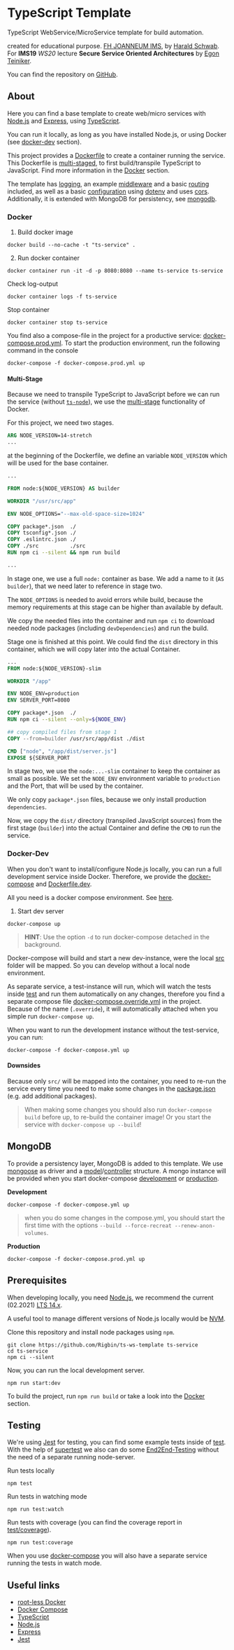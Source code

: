 # TypeScript Template

TypeScript WebService/MicroService template for build automation.

created for educational purpose. [FH JOANNEUM IMS](https://www.fh-joanneum.at/ims/), by [Harald Schwab](https://github.com/Rigbin).  
For **IMS19** *WS20* lecture **Secure Service Oriented Architectures** by [Egon Teiniker](https://github.com/teiniker).

You can find the repository on [GitHub](https://github.com/Rigbin/ts-ws-template).

## About
Here you can find a base template to create web/micro services with [Node.js](https://nodejs.org/en/) and [Express](https://expressjs.com/), using [TypeScript](https://www.typescriptlang.org/).

You can run it locally, as long as you have installed Node.js, or using Docker (see [docker-dev](#docker-dev) section).

This project provides a [Dockerfile](Dockerfile) to create a container running the service. This Dockerfile is [multi-staged](https://docs.docker.com/develop/develop-images/multistage-build/), to first build/transpile TypeScript to JavaScript. Find more information in the [Docker](#docker) section.

The template has [logging](src/util/logger/logger.ts), an example [middleware](src/app/middleware/logging/logging.ts) and a basic [routing](src/app/router.ts) included, as well as a basic [configuration](src/config/environment.ts) using [dotenv](https://www.npmjs.com/package/dotenv) and uses [cors](https://www.npmjs.com/package/cors). Additionally, it is extended with MongoDB for persistency, see [mongodb](#mongodb).


### Docker

1. Build docker image
  ```console
  docker build --no-cache -t "ts-service" .
  ```
2. Run docker container
  ```console
  docker container run -it -d -p 8080:8080 --name ts-service ts-service
  ```

Check log-output
```console
docker container logs -f ts-service
```

Stop container
```console
docker container stop ts-service
```

You find also a compose-file in the project for a productive service: [docker-compose.prod.yml](docker-compose.prod.yml). To start the production environment, run the following command in the console

```console
docker-compose -f docker-compose.prod.yml up
```

#### Multi-Stage
Because we need to transpile TypeScript to JavaScript before we can run the service (without [`ts-node`](https://github.com/TypeStrong/ts-node)), we use the [multi-stage](https://docs.docker.com/develop/develop-images/multistage-build/) functionality of Docker.

For this project, we need two stages.

```dockerfile
ARG NODE_VERSION=14-stretch
...
```
at the beginning of the Dockerfile, we define an variable `NODE_VERSION` which will be used for the base container.

```dockerfile
...

FROM node:${NODE_VERSION} AS builder

WORKDIR "/usr/src/app"

ENV NODE_OPTIONS="--max-old-space-size=1024"

COPY package*.json  ./
COPY tsconfig*.json ./
COPY .eslintrc.json ./
COPY ./src          ./src
RUN npm ci --silent && npm run build

...
```
In stage one, we use a full `node:` container as base. We add a name to it (`AS builder`), that we need later to reference in stage two.

The `NODE_OPTIONS` is needed to avoid errors while build, because the memory requirements at this stage can be higher than available by default.

We copy the needed files into the container and run `npm ci` to download needed node packages (including `devDependencies`) and run the build.

Stage one is finished at this point. We could find the `dist` directory in this container, which we will copy later into the actual Container.

```Dockerfile
...
FROM node:${NODE_VERSION}-slim

WORKDIR "/app"

ENV NODE_ENV=production
ENV SERVER_PORT=8080

COPY package*.json  ./
RUN npm ci --silent --only=${NODE_ENV}

## copy compiled files from stage 1
COPY --from=builder /usr/src/app/dist ./dist

CMD ["node", "/app/dist/server.js"]
EXPOSE ${SERVER_PORT
```

In stage two, we use the `node:...-slim` container to keep the container as small as possible. We set the `NODE_ENV` environment variable to `production` and the Port, that will be used by the container.

We only copy `package*.json` files, because we only install production `dependencies`.

Now, we copy the `dist/` directory (transpiled JavaScript sources) from the first stage (`builder`) into the actual Container and define the `CMD` to run the service.


### Docker-Dev

When you don't want to install/configure Node.js locally, you can run a full development service inside Docker. Therefore, we provide the [docker-compose](docker-compose.yml) and [Dockerfile.dev](Dockerfile.dev).

All you need is a docker compose environment. See [here](https://docs.docker.com/compose/install/).

1. Start dev server
  ```console
  docker-compose up
  ```
  > **HINT**: Use the option `-d` to run docker-compose detached in the background.

Docker-compose will build and start a new dev-instance, were the local [src](./src) folder will be mapped. So you can develop without a local node environment.

As separate service, a test-instance will run, which will watch the tests inside [test](./test) and run them automatically on any changes, therefore you find a separate compose file [docker-compose.override.yml](docker-compose.override.yml) in the project. Because of the name (`.override`), it will automatically attached when you simple run `docker-compose up`.

When you want to run the development instance without the test-service, you can run:
```console
docker-compose -f docker-compose.yml up
```

#### Downsides
Because only `src/` will be mapped into the container, you need to re-run the service every time you need to make some changes in the [package.json](package.json) (e.g. add additional packages).

> When making some changes you should also run `docker-compose build` before up, to re-build the container image! Or you start the service with `docker-compose up --build`!

## MongoDB
To provide a persistency layer, MongoDB is added to this template. We use [mongoose]() as driver and a [model](src/app/model)/[controller](src/app/controller) structure. A mongo instance will be provided when you start docker-compose [development](docker-compose.yml) or [production](docker-compose.prod.yml).

**Development**
```console
docker-compose -f docker-compose.yml up 
```
> when you do some changes in the compose.yml, you should start the first time with the options `--build --force-recreat --renew-anon-volumes`.

**Production**
```console
docker-compose -f docker-compose.prod.yml up 
```

## Prerequisites
When developing locally, you need [Node.js](https://nodejs.org/en/), we recommend the current (02.2021) [LTS 14.x](https://nodejs.org/dist/latest-v14.x/).

A useful tool to manage different versions of Node.js locally would be [NVM](https://github.com/nvm-sh/nvm).

Clone this repository and install node packages using `npm`.
```console
git clone https://github.com/Rigbin/ts-ws-template ts-service
cd ts-service
npm ci --silent
```

Now, you can run the local development server.
```console
npm run start:dev
```

To build the project, run `npm run build` or take a look into the [Docker](#docker) section.

## Testing

We're using [Jest](https://jestjs.io/) for testing, you can find some example tests inside of [test](./test). With the help of [supertest](https://www.npmjs.com/package/supertest) we also can do some [End2End-Testing](./test/e2e) without the need of a separate running node-server.

Run tests locally
```console
npm test
```

Run tests in watching mode
```console
npm run test:watch
```

Run tests with coverage (you can find the coverage report in [test/coverage](./test/coverage)).
```console
npm run test:coverage
```

When you use [docker-compose](#docker-dev) you will also have a separate service running the tests in watch mode.

## Useful links
* [root-less Docker](https://docs.docker.com/engine/security/rootless/)
* [Docker Compose](https://docs.docker.com/compose/)
* [TypeScript](https://www.typescriptlang.org/)
* [Node.js](https://nodejs.org/en/)
* [Express](https://expressjs.com/)
* [Jest](https://jestjs.io/)
